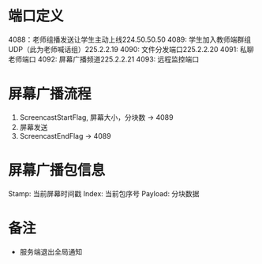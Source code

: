 # 端口定义
4088：老师组播发送让学生主动上线224.50.50.50
4089: 学生加入教师端群组UDP（此为老师喊话组）225.2.2.19
4090: 文件分发端口225.2.2.20
4091: 私聊老师端口
4092: 屏幕广播频道225.2.2.21
4093: 远程监控端口


# 屏幕广播流程
1. ScreencastStartFlag, 屏幕大小，分块数 -> 4089
3. 屏幕发送
4. ScreencastEndFlag -> 4089

# 屏幕广播包信息
Stamp: 当前屏幕时间戳
Index: 当前包序号
Payload: 分块数据

# 备注
* 服务端退出全局通知